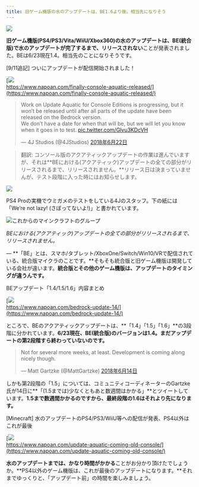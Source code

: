 ```yaml
---
title: 旧ゲーム機版の水のアップデートは、BE1.6より後。相当先になりそう
---
```


![](https://cdn-ak.f.st-hatena.com/images/fotolife/s/sasigume/20210208/20210208111323.png)

**旧ゲーム機版(PS4/PS3/Vita/WiiU/Xbox360)の水のアップデートは、BE(統合版)で水のアップデートが完了するまで、リリースされない**ことが発表されました。BEは6/23現在1.4。相当先のことになりそうです。

\[9/11追記\] ついにアップデートが配信開始されました！

[![](https://cdn-ak.f.st-hatena.com/images/fotolife/s/sasigume/20210208/20210208091101.png)  
https://www.napoan.com/finally-console-aquatic-released/](https://www.napoan.com/finally-console-aquatic-released/)

> Work on Update Aquatic for Console Editions is progressing, but it won’t be released until after all parts of the update have been released on the Bedrock version.  
> We don’t have a date for when that will be, but we will let you know when it goes in to test. [pic.twitter.com/Glvu3KDcVH](https://t.co/Glvu3KDcVH)
> 
> — 4J Studios (@4JStudios) [2018年6月22日](https://twitter.com/4JStudios/status/1010157691485016065?ref_src=twsrc%5Etfw)

> 翻訳: コンソール版のアクアティックアップデートの作業は進んでいますが、それは**BEにおける(アクアティック)アップデートの全ての部分がリリースされるまで、リリースされません。**リリース日は決まっていませんが、テスト段階に入った時にはお知らせします。

![](https://cdn-ak.f.st-hatena.com/images/fotolife/s/sasigume/20210208/20210208110325.jpg)

PS4 Proの実機でウミガメのテストをしている4Jのスタッフ。下の紙には「We’re not lazy! (さぼってないよ!)」と書かれています。

![これからのマインクラフトのグループ](https://www.napoan.com/wp-content/uploads/2017/09/c2818d43bec9e6b7a3baa114805e1db6.png)

_BEにおける(アクアティック)アップデートの全ての部分がリリースされるまで、リリースされません。_

― **「BE」とは、スマホ/タブレット/XboxOne/Switch/Win10/VRで配信されている、統合版マイクラのことです。**そもそも統合版と旧ゲーム機版は開発している会社が違います。**統合版とその他のゲーム機版は、アップデートのタイミングが違うんです。**

BEアップデート「1.4/1.5/1.6」内容まとめ

[![](https://cdn-ak.f.st-hatena.com/images/fotolife/s/sasigume/20210208/20210208111334.png)  
https://www.napoan.com/bedrock-update-14/](https://www.napoan.com/bedrock-update-14/)

ところで、BEのアクアティックアップデートは、**「1.4」「1.5」「1.6」**の3段階に分かれています。**6/23現在、BE(統合版)のバージョンは1.4。まだアップデートの第2段階すら終わっていないのです。**

> Not for several more weeks, at least. Development is coming along nicely though.
> 
> — Matt Gartzke (@MattGartzke) [2018年6月14日](https://twitter.com/MattGartzke/status/1007380972814258176?ref_src=twsrc%5Etfw)

しかも第2段階の「1.5」については、コミュニティコーディネーターのGartzke氏が14日に**「(1.5までは)少なくともあと数週間はかかる」**とツイートしています。**1.5まで数週間かかるのですから、最終段階の1.6はそれより先になります。**

\[Minecraft\] 水のアップデートのPS4/PS3/WiiU等への配信が発表、PS4以外はこれが最後

[![](https://cdn-ak.f.st-hatena.com/images/fotolife/s/sasigume/20210208/20210208103850.png)  
https://www.napoan.com/update-aquatic-coming-old-console/](https://www.napoan.com/update-aquatic-coming-old-console/)

**水のアップデートまでは、かなり時間がかかる**ことがお分かり頂けたでしょうか。**PS4以外のゲーム機版は、これが最後のアップデートになります。**それまでゆっくりと、「アップデート前」の時間を楽しみましょう。
